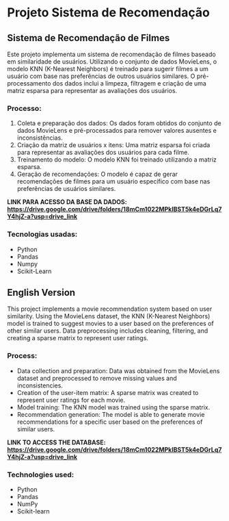 # Projeto Sistema de Recomendação 

## Sistema de Recomendação de Filmes

Este projeto implementa um sistema de recomendação de filmes baseado em similaridade de usuários. Utilizando o conjunto de dados MovieLens, o modelo KNN (K-Nearest Neighbors) é treinado para sugerir filmes a um usuário com base nas preferências de outros usuários similares. O pré-processamento dos dados inclui a limpeza, filtragem e criação de uma matriz esparsa para representar as avaliações dos usuários.

### **Processo**:

1. Coleta e preparação dos dados: Os dados foram obtidos do conjunto de dados MovieLens e pré-processados para remover valores ausentes e inconsistências.
2. Criação da matriz de usuários x itens: Uma matriz esparsa foi criada para representar as avaliações dos usuários para cada filme.
3. Treinamento do modelo: O modelo KNN foi treinado utilizando a matriz esparsa.
4. Geração de recomendações: O modelo é capaz de gerar recomendações de filmes para um usuário específico com base nas preferências de usuários similares.

**LINK PARA ACESSO DA BASE DA DADOS: https://drive.google.com/drive/folders/18mCm1022MPklBST5k4eDGrLq7Y4hjZ-a?usp=drive_link**

### **Tecnologias usadas:**
- Python
- Pandas
- Numpy
- Scikit-Learn

## English Version

This project implements a movie recommendation system based on user similarity. Using the MovieLens dataset, the KNN (K-Nearest Neighbors) model is trained to suggest movies to a user based on the preferences of other similar users. Data preprocessing includes cleaning, filtering, and creating a sparse matrix to represent user ratings.

### **Process:**

- Data collection and preparation: Data was obtained from the MovieLens dataset and preprocessed to remove missing values and inconsistencies.
- Creation of the user-item matrix: A sparse matrix was created to represent user ratings for each movie.
- Model training: The KNN model was trained using the sparse matrix.
- Recommendation generation: The model is able to generate movie recommendations for a specific user based on the preferences of similar users.

**LINK TO ACCESS THE DATABASE: https://drive.google.com/drive/folders/18mCm1022MPklBST5k4eDGrLq7Y4hjZ-a?usp=drive_link**

### **Technologies used:**
- Python
- Pandas
- NumPy
- Scikit-learn
